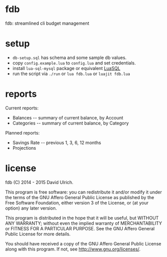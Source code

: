 # fdb

fdb: streamlined cli budget management


# setup

* `db-setup.sql` has schema and some sample db values.
* copy `config.example.lua` to `config.lua` and set credentials.
* install `lua-sql-mysql` package or equivalent [LuaSQL](http://keplerproject.github.io/luasql/doc/us/index.html)
* run the script via `./run` or `lua fdb.lua` or `luajit fdb.lua`


# reports

Current reports:
* Balances -- summary of current balance, by Account
* Categories -- summary of current balance, by Category

Planned reports:
* Savings Rate -- previous 1, 3, 6, 12 months
* Projections


# license

fdb (C) 2014 - 2015  David Ulrich.

This program is free software: you can redistribute it and/or modify
it under the terms of the GNU Affero General Public License as published
by the Free Software Foundation, either version 3 of the License, or
(at your option) any later version.

This program is distributed in the hope that it will be useful,
but WITHOUT ANY WARRANTY; without even the implied warranty of
MERCHANTABILITY or FITNESS FOR A PARTICULAR PURPOSE.  See the
GNU Affero General Public License for more details.

You should have received a copy of the GNU Affero General Public License
along with this program.  If not, see <http://www.gnu.org/licenses/>.
